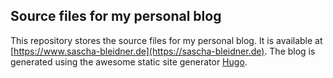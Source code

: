 ## Source files for my personal blog

This repository stores the source files for my personal blog. It is available at [https://www.sascha-bleidner.de](https://sascha-bleidner.de). The blog is generated using the awesome static site generator [Hugo](https://gohugo.io).